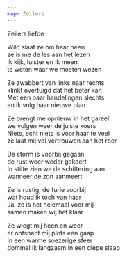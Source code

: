 ```yaml
---
map: Zeilers
---
```


Zeilers liefde

Wild slaat ze om haar heen\
ze is me de les aan het lezen\
Ik kijk, luister en ik meen\
te weten waar we moeten wezen

Ze zwabbert van links naar rechts\
klinkt overtuigd  dat het beter kan\
Met een paar handelingen slechts\
en ik volg haar nieuwe plan

Ze brengt me opnieuw in het gareel\
we volgen weer de juiste koers\
Niets, echt niets is voor haar te veel\
ze laat mij vol vertrouwen aan het roer

De storm is voorbij gegaan\
de rust weer weder gekeert\
In stilte zien we de schittering aan\
wanneer de zon aanmeert

Ze is rustig, de furie voorbij\
wat houd ik toch van haar\
Ja, ze is het helemaal voor mij\
samen maken wij het klaar

Ze wiegt mij heen en weer\
er ontsnapt mij plots een gaap\
In een warme soezerige sfeer\
dommel ik langzaam in een diepe slaap

